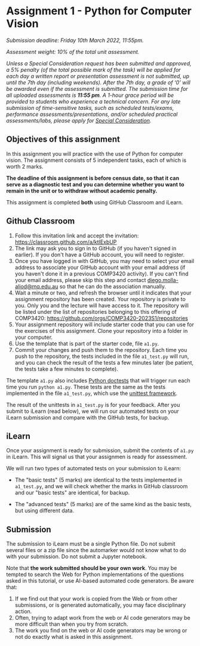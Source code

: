 # Assignment 1 - Python for Computer Vision

*Submission deadline: Friday 10th March 2022, 11:55pm.*

*Assessment weight: 10% of the total unit assessment.*

*Unless a Special Consideration request has been submitted and approved, a 5% penalty (of the total possible mark of the task) will be applied for each day a written report or presentation assessment is not submitted, up until the 7th day (including weekends). After the 7th day, a grade of ‘0’ will be awarded even if the assessment is submitted. The submission time for all uploaded assessments is **11:55 pm**. A 1-hour grace period will be provided to students who experience a technical concern.  For any late submission of time-sensitive tasks, such as scheduled tests/exams, performance assessments/presentations, and/or scheduled practical assessments/labs, please apply for [Special Consideration](https://students.mq.edu.au/study/assessment-exams/special-consideration).*

## Objectives of this assignment

In this assignment you will practice with the use of Python for computer vision. The assignment consists of 5 independent tasks, each of which is worth 2 marks.

**The deadline of this assignment is before census date, so that it can serve as a diagnostic test and you can determine whether you want to remain in the unit or to withdraw without academic penalty.**

This assignment is completed **both** using GitHub Classroom and iLearn.

## Github Classroom

1. Follow this invitation link and accept the invitation: https://classroom.github.com/a/ktIExbUP
2. The link may ask you to sign in to GitHub (if you haven't signed in earlier). If you don't have a GitHub account, you will need to register.
3. Once you have logged in with GitHub, you may need to select your email address to associate your GitHub account with your email address (if you haven't done it in a previous COMP3420 activity). If you can't find your email address, please skip this step and contact diego.molla-aliod@mq.edu.au so that he can do the association manually.
4. Wait a minute or two, and refresh the browser until it indicates that your assignment repository has been created. Your repository is private to you. Only you and the lecture will have access to it. The repository will be listed under the list of repositories belonging to this offering of COMP3420: https://github.com/orgs/COMP3420-2023S1/repositories
5. Your assignment repository will include starter code that you can use for the exercises of this assignment. Clone your repository into a folder in your computer.
6. Use the template that is part of the starter code, file `a1.py`.
7. Commit your changes and push them to the repository. Each time you push to the repository, the tests included in the file `a1_test.py` will run, and you can check the result of the tests a few minutes later (be patient, the tests take a few minutes to complete).

The template `a1.py` also includes [Python doctests](https://docs.python.org/3/library/doctest.html) that will trigger run each time you run `python a1.py`. These tests are the same as the tests implemented in the file `a1_test.py`, which use the [unittest framework](https://docs.python.org/3/library/unittest.html).

The result of the unittests in `a1_test.py` is for your feedback. After you submit to iLearn (read below), we will run our automated tests on your iLearn submission and compare with the GitHub tests, for backup.

## iLearn

Once your assignment is ready for submission, submit the contents of `a1.py` in iLearn. This will signal us that your assignmen is ready for assessment. 

We will run two types of automated tests on your submission to iLearn: 

- The "basic tests" (5 marks) are identical to the tests implemented in `a1_test.py`, and we will check whether the marks in GitHub classroom and our "basic tests" are identical, for backup.

- The "advanced tests" (5 marks) are of the same kind as the basic tests, but using different data.


## Submission

The submission to iLearn must be a single Python file. Do not submit several files or a zip file since the automarker would not know what to do with your submission. Do not submit a Jupyter notebook.

Note that **the work submitted should be your own work**. You may be tempted to search the Web for Python implementations of the questions asked in this tutorial, or use AI-based automated code generators. Be aware that:

1. If we find out that your work is copied from the Web or from other submissions, or is generated automatically, you may face disciplinary action.
2. Often, trying to adapt work from the web or 
AI code generators may be more difficult than when you try from scratch.
3. The work you find on the web or AI code generators may be wrong or not do exactly what is asked in this assignment.
